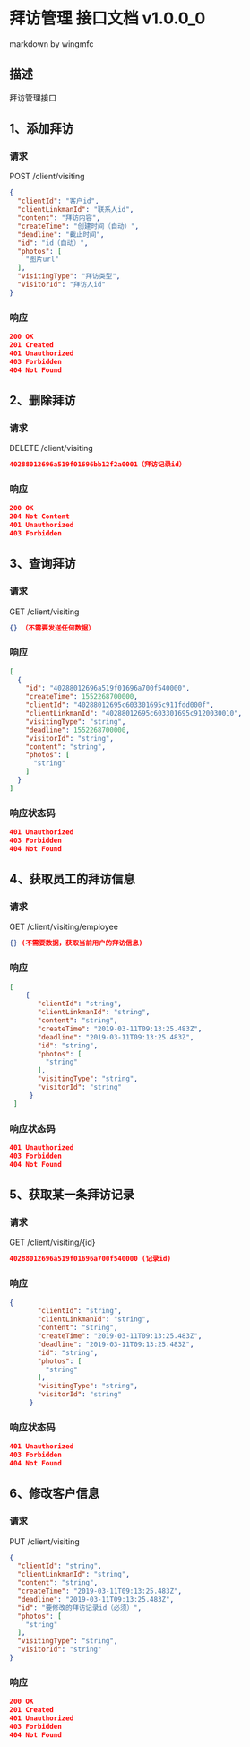 # 拜访管理 接口文档 v1.0.0_0
markdown by wingmfc
## 描述
拜访管理接口
## 1、添加拜访
### 请求
POST /client/visiting
```JSON
{
  "clientId": "客户id",
  "clientLinkmanId": "联系人id",
  "content": "拜访内容",
  "createTime": "创建时间（自动）",
  "deadline": "截止时间",
  "id": "id（自动）",
  "photos": [
    "图片url"
  ],
  "visitingType": "拜访类型",
  "visitorId": "拜访人id"
}
```
### 响应
``` JSON
200 OK
201 Created
401 Unauthorized
403 Forbidden
404 Not Found
```
## 2、删除拜访
### 请求
DELETE /client/visiting
``` JSON
40288012696a519f01696bb12f2a0001（拜访记录id）
```
### 响应
``` JSON
200 OK
204 Not Content
401 Unauthorized
403 Forbidden
```
## 3、查询拜访
### 请求
GET /client/visiting
``` JSON
{} （不需要发送任何数据）
```
### 响应
```JSON
[
  {
    "id": "40288012696a519f01696a700f540000",
    "createTime": 1552268700000,
    "clientId": "40288012695c603301695c911fdd000f",
    "clientLinkmanId": "40288012695c603301695c9120030010",
    "visitingType": "string",
    "deadline": 1552268700000,
    "visitorId": "string",
    "content": "string",
    "photos": [
      "string"
    ]
  }
]
```
### 响应状态码
``` JSON
401 Unauthorized
403 Forbidden
404 Not Found
```
## 4、获取员工的拜访信息
### 请求
GET /client/visiting/employee
``` JSON
{} (不需要数据，获取当前用户的拜访信息)
```
### 响应
```JSON
[
    {
       "clientId": "string",
       "clientLinkmanId": "string",
       "content": "string",
       "createTime": "2019-03-11T09:13:25.483Z",
       "deadline": "2019-03-11T09:13:25.483Z",
       "id": "string",
       "photos": [
         "string"
       ],
       "visitingType": "string",
       "visitorId": "string"
     }
 ]
```
### 响应状态码
``` JSON
401 Unauthorized
403 Forbidden
404 Not Found
```
## 5、获取某一条拜访记录
### 请求
GET /client/visiting/{id}
``` JSON
40288012696a519f01696a700f540000 (记录id)
```
### 响应
```JSON
{
       "clientId": "string",
       "clientLinkmanId": "string",
       "content": "string",
       "createTime": "2019-03-11T09:13:25.483Z",
       "deadline": "2019-03-11T09:13:25.483Z",
       "id": "string",
       "photos": [
         "string"
       ],
       "visitingType": "string",
       "visitorId": "string"
     }
```
### 响应状态码
``` JSON
401 Unauthorized
403 Forbidden
404 Not Found
```
## 6、修改客户信息
### 请求
PUT /client/visiting
```JSON
{
  "clientId": "string",
  "clientLinkmanId": "string",
  "content": "string",
  "createTime": "2019-03-11T09:13:25.483Z",
  "deadline": "2019-03-11T09:13:25.483Z",
  "id": "要修改的拜访记录id（必须）",
  "photos": [
    "string"
  ],
  "visitingType": "string",
  "visitorId": "string"
}
```
### 响应
``` JSON
200 OK
201 Created
401 Unauthorized
403 Forbidden
404 Not Found
```